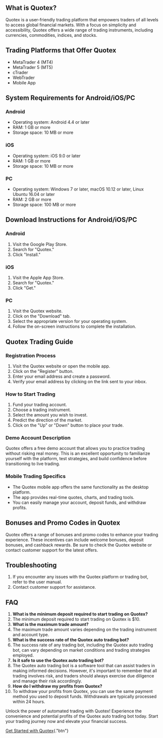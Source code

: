## What is Quotex?

Quotex is a user-friendly trading platform that empowers traders of all
levels to access global financial markets. With a focus on simplicity
and accessibility, Quotex offers a wide range of trading instruments,
including currencies, commodities, indices, and stocks.

## Trading Platforms that Offer Quotex

-   MetaTrader 4 (MT4)
-   MetaTrader 5 (MT5)
-   cTrader
-   WebTrader
-   Mobile App

## System Requirements for Android/iOS/PC

### Android

-   Operating system: Android 4.4 or later
-   RAM: 1 GB or more
-   Storage space: 10 MB or more

### iOS

-   Operating system: iOS 9.0 or later
-   RAM: 1 GB or more
-   Storage space: 10 MB or more

### PC

-   Operating system: Windows 7 or later, macOS 10.12 or later, Linux
    Ubuntu 16.04 or later
-   RAM: 2 GB or more
-   Storage space: 100 MB or more

## Download Instructions for Android/iOS/PC

### Android

1.  Visit the Google Play Store.
2.  Search for "Quotex."
3.  Click "Install."

### iOS

1.  Visit the Apple App Store.
2.  Search for "Quotex."
3.  Click "Get."

### PC

1.  Visit the Quotex website.
2.  Click on the "Download" tab.
3.  Select the appropriate version for your operating system.
4.  Follow the on-screen instructions to complete the installation.

## Quotex Trading Guide

### Registration Process

1.  Visit the Quotex website or open the mobile app.
2.  Click on the "Register" button.
3.  Enter your email address and create a password.
4.  Verify your email address by clicking on the link sent to your
    inbox.

### How to Start Trading

1.  Fund your trading account.
2.  Choose a trading instrument.
3.  Select the amount you wish to invest.
4.  Predict the direction of the market.
5.  Click on the "Up" or "Down" button to place your trade.

### Demo Account Description

Quotex offers a free demo account that allows you to practice trading
without risking real money. This is an excellent opportunity to
familiarize yourself with the platform, test strategies, and build
confidence before transitioning to live trading.

### Mobile Trading Specifics

-   The Quotex mobile app offers the same functionality as the desktop
    platform.
-   The app provides real-time quotes, charts, and trading tools.
-   You can easily manage your account, deposit funds, and withdraw
    profits.

## Bonuses and Promo Codes in Quotex

Quotex offers a range of bonuses and promo codes to enhance your trading
experience. These incentives can include welcome bonuses, deposit
bonuses, and cashback rewards. Be sure to check the Quotex website or
contact customer support for the latest offers.

## Troubleshooting

1.  If you encounter any issues with the Quotex platform or trading bot,
    refer to the user manual.
2.  Contact customer support for assistance.

## FAQ

1.  **What is the minimum deposit required to start trading on Quotex?**
2.  The minimum deposit required to start trading on Quotex is \$10.
3.  **What is the maximum trade amount?**
4.  The maximum trade amount varies depending on the trading instrument
    and account type.
5.  **What is the success rate of the Quotex auto trading bot?**
6.  The success rate of any trading bot, including the Quotex auto
    trading bot, can vary depending on market conditions and trading
    strategies employed.
7.  **Is it safe to use the Quotex auto trading bot?**
8.  The Quotex auto trading bot is a software tool that can assist
    traders in making informed decisions. However, it\'s important to
    remember that all trading involves risk, and traders should always
    exercise due diligence and manage their risk accordingly.
9.  **How do I withdraw my profits from Quotex?**
10. To withdraw your profits from Quotex, you can use the same payment
    method you used to deposit funds. Withdrawals are typically
    processed within 24 hours.

Unlock the power of automated trading with Quotex! Experience the
convenience and potential profits of the Quotex auto trading bot today.
Start your trading journey now and elevate your financial success.

[Get Started with
Quotex](\%22https://traff.sbs/brokerqxlid\%22){."btn"}

